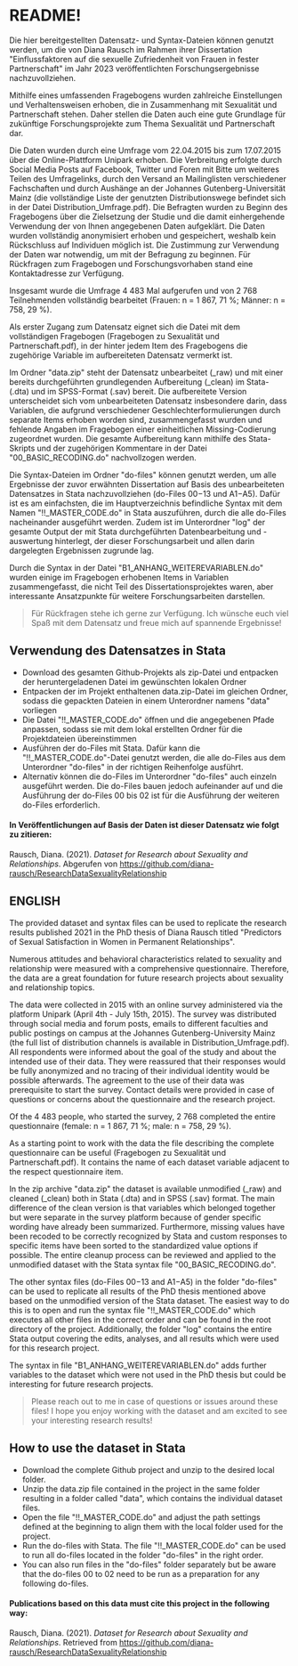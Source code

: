 # README!

Die hier bereitgestellten Datensatz- und Syntax-Dateien können genutzt werden, um die von Diana Rausch im Rahmen ihrer Dissertation "Einflussfaktoren auf die sexuelle Zufriedenheit von Frauen in fester Partnerschaft" im Jahr 2023 veröffentlichten Forschungsergebnisse nachzuvollziehen. 

Mithilfe eines umfassenden Fragebogens wurden zahlreiche Einstellungen und Verhaltensweisen erhoben, die in Zusammenhang mit Sexualität und Partnerschaft stehen. Daher stellen die Daten auch eine gute Grundlage für zukünftige Forschungsprojekte zum Thema Sexualität und Partnerschaft dar.

Die Daten wurden durch eine Umfrage vom 22.04.2015 bis zum 17.07.2015 über die Online-Plattform Unipark erhoben. Die Verbreitung erfolgte durch Social Media Posts auf Facebook, Twitter und Foren mit Bitte um weiteres Teilen des Umfragelinks, durch den Versand an Mailinglisten verschiedener Fachschaften und durch Aushänge an der Johannes Gutenberg-Universität Mainz (die vollständige Liste der genutzten Distributionswege befindet sich in der Datei Distribution_Umfrage.pdf). Die Befragten wurden zu Beginn des Fragebogens über die Zielsetzung der Studie und die damit einhergehende Verwendung der von Ihnen angegebenen Daten aufgeklärt. Die Daten wurden vollständig anonymisiert erhoben und gespeichert, weshalb kein Rückschluss auf Individuen möglich ist. Die Zustimmung zur Verwendung der Daten war notwendig, um mit der Befragung zu beginnen. Für Rückfragen zum Fragebogen und Forschungsvorhaben stand eine Kontaktadresse zur Verfügung. 

Insgesamt wurde die Umfrage 4 483 Mal aufgerufen und von 2 768 Teilnehmenden vollständig bearbeitet (Frauen: n = 1 867, 71 %; Männer: n = 758, 29 %).

Als erster Zugang zum Datensatz eignet sich die Datei mit dem vollständigen Fragebogen (Fragebogen zu Sexualität und Partnerschaft.pdf), in der hinter jedem Item des Fragebogens die zugehörige Variable im aufbereiteten Datensatz vermerkt ist.

Im Ordner "data.zip" steht der Datensatz unbearbeitet (_raw) und mit einer bereits durchgeführten grundlegenden Aufbereitung (_clean) im Stata- (.dta) und im SPSS-Format (.sav) bereit. Die aufbereitete Version unterscheidet sich vom unbearbeiteten Datensatz insbesondere darin, dass Variablen, die aufgrund verschiedener Geschlechterformulierungen durch separate Items erhoben worden sind, zusammengefasst wurden und fehlende Angaben im Fragebogen einer einheitlichen Missing-Codierung zugeordnet wurden. Die gesamte Aufbereitung kann mithilfe des Stata-Skripts und der zugehörigen Kommentare in der Datei "00_BASIC_RECODING.do" nachvollzogen werden.

Die Syntax-Dateien im Ordner "do-files" können genutzt werden, um alle Ergebnisse der zuvor erwähnten Dissertation auf Basis des unbearbeiteten Datensatzes in Stata nachzuvollziehen (do-Files 00−13 und A1−A5). Dafür ist es am einfachsten, die im Hauptverzeichnis befindliche Syntax mit dem Namen "!!_MASTER_CODE.do" in Stata auszuführen, durch die alle do-Files nacheinander ausgeführt werden. Zudem ist im Unterordner "log" der gesamte Output der mit Stata durchgeführten Datenbearbeitung und -auswertung hinterlegt, der dieser Forschungsarbeit und allen darin dargelegten Ergebnissen zugrunde lag.

Durch die Syntax in der Datei "B1_ANHANG_WEITEREVARIABLEN.do" wurden einige im Fragebogen erhobenen Items in Variablen zusammengefasst, die nicht Teil des Dissertationsprojektes waren, aber interessante Ansatzpunkte für weitere Forschungsarbeiten darstellen.

> Für Rückfragen stehe ich gerne zur Verfügung. 
> Ich wünsche euch viel Spaß mit dem Datensatz und freue mich auf spannende Ergebnisse!

## Verwendung des Datensatzes in Stata
* Download des gesamten Github-Projekts als zip-Datei und entpacken der heruntergeladenen Datei im gewünschten lokalen Ordner
* Entpacken der im Projekt enthaltenen data.zip-Datei im gleichen Ordner, sodass die gepackten Dateien in einem Unterordner namens "data" vorliegen
* Die Datei "!!_MASTER_CODE.do" öffnen und die angegebenen Pfade anpassen, sodass sie mit dem lokal erstellten Ordner für die Projektdateien übereinstimmen
* Ausführen der do-Files mit Stata. Dafür kann die "!!_MASTER_CODE.do"-Datei genutzt werden, die alle do-Files aus dem Unterordner "do-files" in der richtigen Reihenfolge ausführt.
* Alternativ können die do-Files im Unterordner "do-files" auch einzeln ausgeführt werden. Die do-Files bauen jedoch aufeinander auf und die Ausführung der do-Files 00 bis 02 ist für die Ausführung der weiteren do-Files erforderlich.

#### In Veröffentlichungen auf Basis der Daten ist dieser Datensatz wie folgt zu zitieren:

Rausch, Diana. (2021). *Dataset for Research about Sexuality and Relationships*. Abgerufen von https://github.com/diana-rausch/ResearchDataSexualityRelationship


## ENGLISH


The provided dataset and syntax files can be used to replicate the research results published 2021 in the PhD thesis of Diana Rausch titled "Predictors of Sexual Satisfaction in Women in Permanent Relationships".

Numerous attitudes and behavioral characteristics related to sexuality and relationship were measured with a comprehensive questionnaire. Therefore, the data are a great foundation for future research projects about sexuality and relationship topics.

The data were collected in 2015 with an online survey administered via the platform Unipark (April 4th - July 15th, 2015). The survey was distributed through social media and forum posts, emails to different faculties and public postings on campus at the Johannes Gutenberg-University Mainz (the full list of distribution channels is available in Distribution_Umfrage.pdf). All respondents were informed about the goal of the study and about the intended use of their data. They were reassured that their responses would be fully anonymized and no tracing of their individual identity would be possible afterwards. The agreement to the use of their data was prerequisite to start the survey. Contact details were provided in case of questions or concerns about the questionnaire and the research project.

Of the 4 483 people, who started the survey, 2 768 completed the entire questionnaire (female: n = 1 867, 71 %; male: n = 758, 29 %).

As a starting point to work with the data the file describing the complete questionnaire can be useful (Fragebogen zu Sexualität und Partnerschaft.pdf). It contains the name of each dataset variable adjacent to the respect questionnaire item.

In the zip archive "data.zip" the dataset is available unmodified (_raw) and cleaned (_clean) both in Stata (.dta) and in SPSS (.sav) format. The main difference of the clean version is that variables which belonged together but were separate in the survey platform because of gender specific wording have already been summarized. Furthermore, missing values have been recoded to be correctly recognized by Stata and custom responses to specific items have been sorted to the standardized value options if possible. The entire cleanup process can be reviewed and applied to the unmodified dataset with the Stata syntax file "00_BASIC_RECODING.do".

The other syntax files (do-Files 00−13 and A1−A5) in the folder "do-files" can be used to replicate all results of the PhD thesis mentioned above based on the unmodified version of the Stata dataset. The easiest way to do this is to open and run the syntax file "!!_MASTER_CODE.do" which executes all other files in the correct order and can be found in the root directory of the project. Additionally, the folder "log" contains the entire Stata output covering the edits, analyses, and all results which were used for this research project.

The syntax in file "B1_ANHANG_WEITEREVARIABLEN.do" adds further variables to the dataset which were not used in the PhD thesis but could be interesting for future research projects.

> Please reach out to me in case of questions or issues around these files!
> I hope you enjoy working with the dataset and am excited to see your interesting research results!

## How to use the dataset in Stata
* Download the complete Github project and unzip to the desired local folder.
* Unzip the data.zip file contained in the project in the same folder resulting in a folder called "data", which contains the individual dataset files. 
* Open the file "!!_MASTER_CODE.do" and adjust the path settings defined at the beginning to align them with the local folder used for the project.
* Run the do-files with Stata. The file "!!_MASTER_CODE.do" can be used to run all do-files located in the folder "do-files" in the right order.
* You can also run files in the "do-files" folder separately but be aware that the do-files 00 to 02 need to be run as a preparation for any following do-files.

#### Publications based on this data must cite this project in the following way:

Rausch, Diana. (2021). *Dataset for Research about Sexuality and Relationships*. Retrieved from https://github.com/diana-rausch/ResearchDataSexualityRelationship
